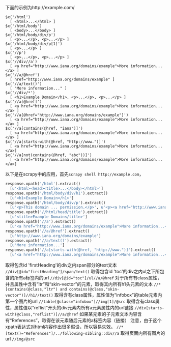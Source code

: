 下面的示例为http://example.com/
```
$x('/html')
  [ <html>...</html> ]
$x('/html/body')
  [ <body>...</body> ]
$x('/html/body/div/p')
  [ <p>...</p>, <p>...</p> ]
$x('/html/body/div/p[1]')
  [ <p>...</p> ]
$x('//p')
  [ <p>...</p>, <p>...</p> ]
$x('//div//a')
  [ <a href="http://www.iana.org/domains/example">More information...</a> ]
$x('//a/@href')
  [ href="http://www.iana.org/domains/example" ]
$x('//a/text()')
  [ "More information..." ]
$x('//div/*')
  [ <h1>Example Domain</h1>, <p>...</p>, <p>...</p> ]
$x('//a[@href]')
  [ <a href="http://www.iana.org/domains/example">More information...</a> ]
$x('//a[@href="http://www.iana.org/domains/example"]')
  [ <a href="http://www.iana.org/domains/example">More information...</a> ]
$x('//a[contains(@href, "iana")]')
  [ <a href="http://www.iana.org/domains/example">More information...</a> ]
$x('//a[starts-with(@href, "http://www.")]')
  [ <a href="http://www.iana.org/domains/example">More information...</a>]
$x('//a[not(contains(@href, "abc"))]')
  [ <a href="http://www.iana.org/domains/example">More information...</a>]
```
以下是在scrapy中的应用，首先`scrapy shell http://example.com`，
```python
response.xpath('/html').extract()
  [u'<html><head><title>...</body></html>']
response.xpath('/html/body/div/h1').extract()
  [u'<h1>Example Domain</h1>']
response.xpath('/html/body/div/p').extract()
  [u'<p>This domain ... permission.</p>', u'<p><a href="http://www.iana.org/domains/example">More information...</a></p>']
response.xpath('//html/head/title').extract()
  [u'<title>Example Domain</title>']
response.xpath('//a').extract()
  [u'<a href="http://www.iana.org/domains/example">More information...</a>']
response.xpath('//a/@href').extract()
  [u'http://www.iana.org/domains/example']
response.xpath('//a/text()').extract()
  [u'More information...']
response.xpath('//a[starts-with(@href, "http://www.")]').extract()
  [u'<a href="http://www.iana.org/domains/example">More information...</a>']
```
取得包含id 'firstHeading'的div之内span部分的text文本
`//div[@id="firstHeading"]/span/text()`
取得包含id 'toc'的div之内ul之下所包含的所有a标签内的url
`//div[@id="toc"]/ul//a/@href`
对于所有有class属性，并且属性中含有“ltr”和“skin-vector”的元素，取得其内所有h1头元素的文本
`//*[contains(@class,"ltr") and contains(@class,"skin-vector")]//h1//text()`
取得含有class属性，属性值为“infobox”的table元素内第一个图片的url
`//table[@class="infobox"]//img[1]/@src`
取得含有class属性，属性值以“reflist”开头的div元素内所有a元素属性内的url链接
`//div[starts-with(@class,"reflist")]//a/@href`
如果某元素的子元素文本内容含有“References”，取得在该元素随后元素的a标签内容（链接）
注意，由于这个xpath表达式对html内容作出很多假设，所以容易失效。
`//*[text()="References"]/../following-sibling::div//a`
取得页面内所有图片的url
`//img/@src`
